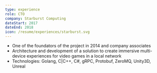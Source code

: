 ```yaml
---
type: experience
role: CTO
company: Starburst Computing
dateStart: 2017
dateEnd: 2018
icon: /resume/experiences/starburst.svg
---
```

* One of the foundators of the project in 2014 and company associates
* Architecture and development of a solution to create immersive multi-device experiences for video games in a local network
* Technologies: Golang, C|C++, C#, gRPC, Protobuf, ZeroMQ, Unity3D, Unreal